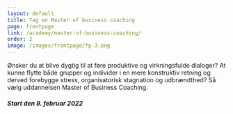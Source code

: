 ```yaml
---
layout: default
title: Tag en Master of business coaching
page: frontpage
link: /academy/master-of-business-coaching/
order: 2
image: /images/frontpage/fp-3.png
---
```

Ønsker du at blive dygtig til at føre produktive og virkningsfulde dialoger? At kunne flytte både grupper og individer i en mere konstruktiv retning og derved forebygge stress, organisatorisk stagnation og udbrændthed? Så vælg uddannelsen Master of Business Coaching.



<div class="text-end w-100">

<h6 class="bg-black-coral text-white p-2 d-inline speech"><b>Start den 9. februar 2022</b></h6>

</div>